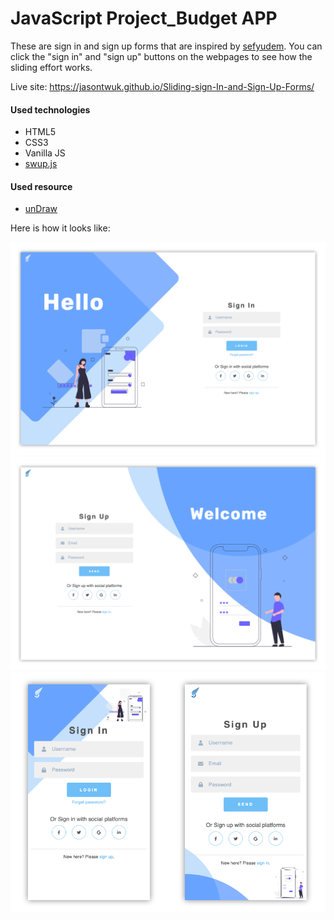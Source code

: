 # JavaScript Project_Budget APP

These are sign in and sign up forms that are inspired by <a href="https://github.com/sefyudem/Sliding-Sign-In-Sign-Up-Form">sefyudem</a>. You can click the "sign in" and "sign up" buttons on the webpages to see how the sliding effort works.

Live site: https://jasontwuk.github.io/Sliding-sign-In-and-Sign-Up-Forms/

<h4>Used technologies</h4>
<ul>
  <li>HTML5</li>
  <li>CSS3</li>
  <li>Vanilla JS</li>
  <li><a href="https://github.com/swup/swup">swup.js</a></li>
</ul>

<h4>Used resource</h4>
<ul>
  <li><a href="https://undraw.co/">unDraw</a></li>
</ul>

<p>Here is how it looks like:</p>
<img src="./img/sliding-1.png" alt="sliding image">

<img src="./img/sliding-2.png" alt="sliding image">

<img src="./img/sliding-3.png" alt="sliding image">
